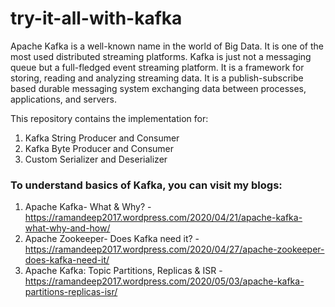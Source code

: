 # try-it-all-with-kafka

Apache Kafka is a well-known name in the world of Big Data. It is one of the most used distributed streaming platforms.
Kafka is just not a messaging queue but a full-fledged event streaming platform. It is a framework for storing, reading and analyzing streaming data. 
It is a publish-subscribe based durable messaging system exchanging data between processes, applications, and servers.


This repository contains the implementation for:
1. Kafka String Producer and Consumer
2. Kafka Byte Producer and Consumer
3. Custom Serializer and Deserializer


### To understand basics of Kafka, you can visit my blogs:
1. Apache Kafka- What & Why? - https://ramandeep2017.wordpress.com/2020/04/21/apache-kafka-what-why-and-how/
2. Apache Zookeeper- Does Kafka need it? - https://ramandeep2017.wordpress.com/2020/04/27/apache-zookeeper-does-kafka-need-it/
3. Apache Kafka: Topic Partitions, Replicas & ISR - https://ramandeep2017.wordpress.com/2020/05/03/apache-kafka-partitions-replicas-isr/


